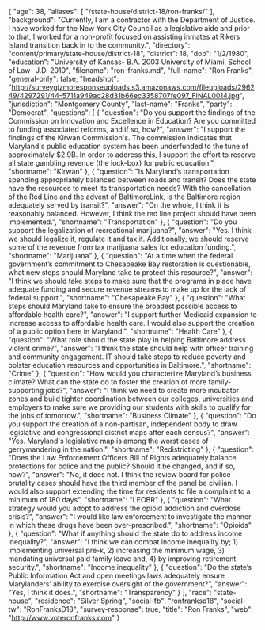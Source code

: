{
  "age": 38,
  "aliases": [
    "/state-house/district-18/ron-franks/"
  ],
  "background": "Currently, I am a contractor with the Department of Justice. I have worked for the New York City Council as a legislative aide and prior to that, I worked for a non-profit focused on assisting inmates at Rikers Island transition back in to the community.",
  "directory": "content/primary/state-house/district-18",
  "district": 18,
  "dob": "1/2/1980",
  "education": "University of Kansas- B.A. 2003 University of Miami, School of Law- J.D. 2010",
  "filename": "ron-franks.md",
  "full-name": "Ron Franks",
  "general-only": false,
  "headshot": "http://surveygizmoresponseuploads.s3.amazonaws.com/fileuploads/296249/4297291/44-5711a949ad28d31b66ec3358707fe097_FINAL0014.jpg",
  "jurisdiction": "Montgomery County",
  "last-name": "Franks",
  "party": "Democrat",
  "questions": [
    {
      "question": "Do you support the findings of the Commission on Innovation and Excellence in Education? Are you committed to funding associated reforms, and if so, how?",
      "answer": "I support the findings of the Kirwan Commission's. The commission indicates that Maryland's public education system has been underfunded to the tune of approximately $2.9B. In order to address this, I support the effort to reserve all state gambling revenue (the lock-box) for public education.",
      "shortname": "Kirwan"
    },
    {
      "question": "Is Maryland’s transportation spending appropriately balanced between roads and transit? Does the state have the resources to meet its transportation needs? With the cancellation of the Red Line and the advent of BaltimoreLink, is the Baltimore region adequately served by transit?",
      "answer": "On the whole, I think it is reasonably balanced. However, I think the red line project should have been implemented.",
      "shortname": "Transportation"
    },
    {
      "question": "Do you support the legalization of recreational marijuana?",
      "answer": "Yes. I think we should legalize it, regulate it and tax it. Additionally, we should reserve some of the revenue from tax marijuana sales for education funding.",
      "shortname": "Marijuana"
    },
    {
      "question": "At a time when the federal government’s commitment to Chesapeake Bay restoration is questionable, what new steps should Maryland take to protect this resource?",
      "answer": "I think we should take steps to make sure that the programs in place have adequate funding and secure revenue streams to make up for the lack of federal support.",
      "shortname": "Chesapeake Bay"
    },
    {
      "question": "What steps should Maryland take to ensure the broadest possible access to affordable health care?",
      "answer": "I support further Medicaid expansion to increase access to affordable health care. I would also support the creation of a public option here in Maryland.",
      "shortname": "Health Care"
    },
    {
      "question": "What role should the state play in helping Baltimore address violent crime?",
      "answer": "I think the state should help with officer training and community engagement. IT should take steps to reduce poverty and bolster education resources and opportunities in Baltimore.",
      "shortname": "Crime"
    },
    {
      "question": "How would you characterize Maryland’s business climate? What can the state do to foster the creation of more family-supporting jobs?",
      "answer": "I think we need to create more incubator zones and build tighter coordination between our colleges, universities and employers to make sure we providing our students with skills to qualify for the jobs of tomorrow.",
      "shortname": "Business Climate"
    },
    {
      "question": "Do you support the creation of a non-partisan, independent body to draw legislative and congressional district maps after each census?",
      "answer": "Yes. Maryland's legislative map is among the worst cases of gerrymandering in the nation.",
      "shortname": "Redistricting"
    },
    {
      "question": "Does the Law Enforcement Officers Bill of Rights adequately balance protections for police and the public? Should it be changed, and if so, how?",
      "answer": "No, it does not. I think the review board for police brutality cases should have the third member of the panel be civilian. I would also support extending the time for residents to file a complaint to a minimum of 180 days",
      "shortname": "LEOBR"
    },
    {
      "question": "What strategy would you adopt to address the opioid addiction and overdose crisis?",
      "answer": "I would like law enforcement to investigate the manner in which these drugs have been over-prescribed.",
      "shortname": "Opioids"
    },
    {
      "question": "What if anything should the state do to address income inequality?",
      "answer": "I think we can combat income inequality by; 1) implementing universal pre-k, 2) increasing the minimum wage, 3) mandating universal paid family leave and, 4) by improving retirement security.",
      "shortname": "Income inequality"
    },
    {
      "question": "Do the state’s Public Information Act and open meetings laws adequately ensure Marylanders’ ability to exercise oversight of the government?",
      "answer": "Yes, I think it does.",
      "shortname": "Transparency"
    }
  ],
  "race": "state-house",
  "residence": "Silver Spring",
  "social-fb": "ronfranksd18",
  "social-tw": "RonFranksD18",
  "survey-response": true,
  "title": "Ron Franks",
  "web": "http://www.voteronfranks.com"
}
